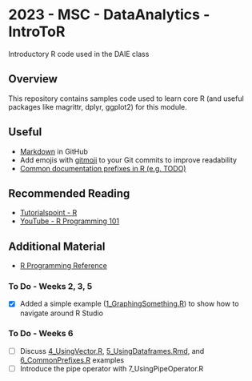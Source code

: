 # 2023 - MSC - DataAnalytics - IntroToR
Introductory R code used in the DAIE class

## Overview 
This repository contains samples code used to learn core R (and useful packages like magrittr, dplyr, ggplot2) for this module.

## Useful 
- [Markdown](https://docs.github.com/en/enterprise-cloud@latest/get-started/writing-on-github/getting-started-with-writing-and-formatting-on-github/basic-writing-and-formatting-syntax) in GitHub
- Add emojis with [gitmoji](https://gitmoji.dev/) to your Git commits to improve readability
- [Common documentation prefixes in R (e.g. TODO)](https://github.com/dokato/todor)

## Recommended Reading
- [Tutorialspoint - R](https://www.tutorialspoint.com/r/index.htm)
- [YouTube - R Programming 101](https://www.youtube.com/@RProgramming101)

## Additional Material
- [R Programming Reference](https://rpubs.com/uwaterloodatateam/r-programming-reference)


### To Do - Weeks 2, 3, 5
- [x] Added a simple example ([1_GraphingSomething.R](https://github.com/nmcguinness/2023_MSC_DataAnalytics_IntroToR/blob/main/Examples/1_GraphingSomething.R)) to show how to navigate around R Studio

### To Do - Weeks 6
- [ ] Discuss [4_UsingVector.R](https://github.com/nmcguinness/2023_MSC_DataAnalytics_IntroToR/blob/main/Examples/4_UsingVector.R), [5_UsingDataframes.Rmd](https://github.com/nmcguinness/2023_MSC_DataAnalytics_IntroToR/blob/main/Examples/5_UsingDataframes.Rmd), and [6_CommonPrefixes.R](https://github.com/nmcguinness/2023_MSC_DataAnalytics_IntroToR/blob/main/Examples/6_CommonPrefixes.R) examples
- [ ] Introduce the pipe operator with 7_UsingPipeOperator.R

